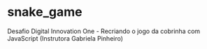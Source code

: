 # snake_game
Desafio Digital Innovation One - Recriando o jogo da cobrinha com JavaScript (Instrutora Gabriela Pinheiro)
